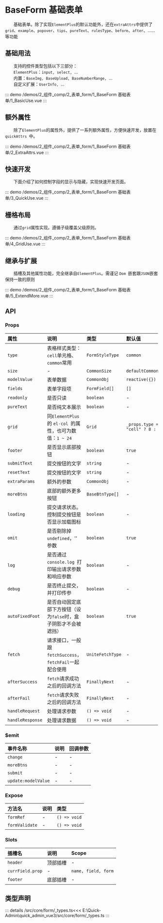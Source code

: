 # BaseForm 基础表单

&emsp;&emsp;基础表单。除了实现`ElementPlus`的默认功能外，还在`extraAttrs`中提供了`grid`、`example`、`popover`、`tips`、`pureText`、`rulesType`、`before`、`after`、……等功能

## 基础用法

&emsp;&emsp;支持的控件类型包括以下三部分：  
&emsp;&emsp;`ElementPlus`：`input, select, `…  
&emsp;&emsp;内置：`BaseImg, BaseUpload, BaseNumberRange, `…  
&emsp;&emsp;自定义扩展：`UserInfo, `…

::: demo 
/demos/2_组件_comp/2_表单_form/1_BaseForm 基础表单/1_BasicUse.vue
:::

## 额外属性

&emsp;&emsp;除了`ElementPlus`的属性外，提供了一系列额外属性，方便快速开发，放置在 `quickAttrs `中。

::: demo 
/demos/2_组件_comp/2_表单_form/1_BaseForm 基础表单/2_ExtraAttrs.vue
:::

## 快速开发

&emsp;&emsp;下面介绍了如何控制字段的显示与隐藏，实现快速开发页面。

::: demo 
/demos/2_组件_comp/2_表单_form/1_BaseForm 基础表单/3_QuickUse.vue
:::

## 栅格布局

&emsp;&emsp;通过`grid`属性实现。遵循子级覆盖父级原则。

::: demo 
/demos/2_组件_comp/2_表单_form/1_BaseForm 基础表单/4_GridUse.vue
:::

## 继承与扩展

&emsp;&emsp;插槽及其他属性功能，完全继承自`ElementPlus`。需谨记 `Dom `嵌套跟`JSON`嵌套保持一致的原则

::: demo 
/demos/2_组件_comp/2_表单_form/1_BaseForm 基础表单/5_ExtendMore.vue
:::


## API 

### Props

|属性|说明|类型|默认值|
|:---|:---|:---|:---|
|`type`|表格样式类型：`cell`单元格、`common`常用|`FormStyleType`|`common`|
|`size`|-|`CommonSize`|`defaultCommonSize`|
|`modelValue`|表单数据|`CommonObj`|`reactive({})`|
|`fields`|表单字段项|`FormField[]`|`[]`|
|`readonly`|是否只读|`boolean`|-|
|`pureText`|是否纯文本展示|`boolean`|-|
|`grid`|同`ElementPlus `的 `el-col `的属性，也可为数值：`1 ~ 24`|`Grid`|`_props.type === "cell" ? 8 : 24`|
|`footer`|是否显示底部按钮|`boolean`|`true`|
|`submitText`|提交按钮的文字|`string`|-|
|`resetText`|提交按钮的文字|`string`|-|
|`extraParams`|额外的参数|`CommonObj`|-|
|`moreBtns`|底部的额外更多按钮|`BaseBtnType[]`|-|
|`loading`|提交请求状态。控制提交按钮是否显示加载图标|`boolean`|-|
|`omit`|是否剔除掉 `undefined`，'' 参数|`boolean`|`true`|
|`log`|是否通过 `console.log `打印输出请求参数和响应参数|`boolean`|-|
|`debug`|是否终止提交，并打印传参|`boolean`|-|
|`autoFixedFoot`|是否自动固定底部下方按钮（设为`false`时，盒子阴影才不会被遮挡）|`boolean`|`true`|
|`fetch`|请求接口，一般跟`fetchSuccess`，`fetchFail`一起配合使用|`UniteFetchType`|-|
|`afterSuccess`|`fetch`请求成功之后的回调方法|`FinallyNext`|-|
|`afterFail`|`fetch`请求失败之后的回调方法|`FinallyNext`|-|
|`handleRequest`|处理请求参数|`() => void`|-|
|`handleResponse`|处理请求数据|`() => void`|-|

### $emit

|事件名称|说明|回调参数|
|:---|:---|:---|
|`change`|-|-|
|`moreBtns`|-|-|
|`submit`|-|-|
|`update:modelValue`|-|-|

### Expose

|方法名|说明|类型|
|:---|:---|:---|
|`formRef`|-|`() => void`|
|`formValidate`|-|`() => void`|

### Slots

|插槽名|说明|Scope|
|:---|:---|:---|
|`header`|顶部插槽|-|
|`currField.prop`|-|`name, field, form`|
|`footer`|底部插槽|-|


## 类型声明

::: details
/src/core/form/_types.ts<<< E:\Quick-Admin\quick_admin_vue3/src/core/form/_types.ts
:::  
